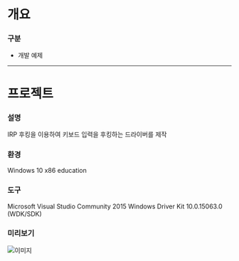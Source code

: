 # 개요
### 구분
- 개발 예제

--- 
# 프로젝트
### 설명
IRP 후킹을 이용하여 키보드 입력을 후킹하는 드라이버를 제작

### 환경
Windows 10 x86 education

### 도구
Microsoft Visual Studio Community 2015
Windows Driver Kit   10.0.15063.0 (WDK/SDK)

### 미리보기
![이미지]()
